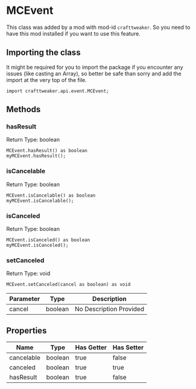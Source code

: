# MCEvent

This class was added by a mod with mod-id `crafttweaker`. So you need to have this mod installed if you want to use this feature.

## Importing the class

It might be required for you to import the package if you encounter any issues (like casting an Array), so better be safe than sorry and add the import at the very top of the file.
```zenscript
import crafttweaker.api.event.MCEvent;
```


## Methods

### hasResult

Return Type: boolean

```zenscript
MCEvent.hasResult() as boolean
myMCEvent.hasResult();
```
### isCancelable

Return Type: boolean

```zenscript
MCEvent.isCancelable() as boolean
myMCEvent.isCancelable();
```
### isCanceled

Return Type: boolean

```zenscript
MCEvent.isCanceled() as boolean
myMCEvent.isCanceled();
```
### setCanceled

Return Type: void

```zenscript
MCEvent.setCanceled(cancel as boolean) as void
```
| Parameter | Type | Description |
|-----------|------|-------------|
| cancel | boolean | No Description Provided |

## Properties

| Name | Type | Has Getter | Has Setter |
|------|------|------------|------------|
| cancelable | boolean | true | false |
| canceled | boolean | true | true |
| hasResult | boolean | true | false |

